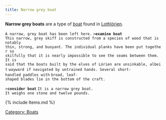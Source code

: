 ```yaml
---
title: Narrow grey boat
---
```


**Narrow grey boats** are a type of [boat](boat "wikilink") found in
[Lothlórien](Lothlórien "wikilink").

`A narrow, grey boat has been left here.`
`>`**`examine boat`**
`This narrow, grey skiff is constructed from a species of wood that is notably`
`thin, strong, and buoyant. The individual planks have been put together so`
`skilfully that it is nearly impossible to see the seams between them. It is`
`said that the boats built by the elves of Lórien are unsinkable, albeit`
`wayward if navigated by untrained hands. Several short-handled paddles with`
`broad, leaf-shaped blades lie in the bottom of the craft.`

`>`**`consider boat`**
`It is a narrow grey boat.`
`It weighs one stone and twelve pounds.`

{% include Items.md %}

[Category: Boats](Category:_Boats "wikilink")